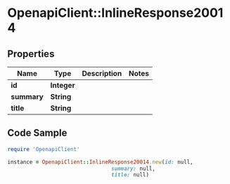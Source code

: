 # OpenapiClient::InlineResponse20014

## Properties

Name | Type | Description | Notes
------------ | ------------- | ------------- | -------------
**id** | **Integer** |  | 
**summary** | **String** |  | 
**title** | **String** |  | 

## Code Sample

```ruby
require 'OpenapiClient'

instance = OpenapiClient::InlineResponse20014.new(id: null,
                                 summary: null,
                                 title: null)
```


